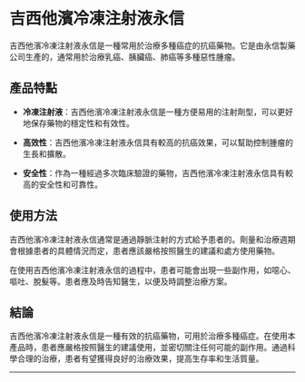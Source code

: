 # 吉西他濱冷凍注射液永信
吉西他濱冷凍注射液永信是一種常用於治療多種癌症的抗癌藥物。它是由永信製藥公司生產的，通常用於治療乳癌、胰臟癌、肺癌等多種惡性腫瘤。
## 產品特點
- **冷凍注射液**：吉西他濱冷凍注射液永信是一種方便易用的注射劑型，可以更好地保存藥物的穩定性和有效性。
- **高效性**：吉西他濱冷凍注射液永信具有較高的抗癌效果，可以幫助控制腫瘤的生長和擴散。
- **安全性**：作為一種經過多次臨床驗證的藥物，吉西他濱冷凍注射液永信具有較高的安全性和可靠性。
## 使用方法
吉西他濱冷凍注射液永信通常是通過靜脈注射的方式給予患者的。劑量和治療週期會根據患者的具體情況而定，患者應該嚴格按照醫生的建議和處方使用藥物。
在使用吉西他濱冷凍注射液永信的過程中，患者可能會出現一些副作用，如噁心、嘔吐、脫髮等。患者應及時告知醫生，以便及時調整治療方案。
## 結論
吉西他濱冷凍注射液永信是一種有效的抗癌藥物，可用於治療多種癌症。在使用本產品時，患者應嚴格按照醫生的建議使用，並密切關注任何可能的副作用。通過科學合理的治療，患者有望獲得良好的治療效果，提高生存率和生活質量。
---